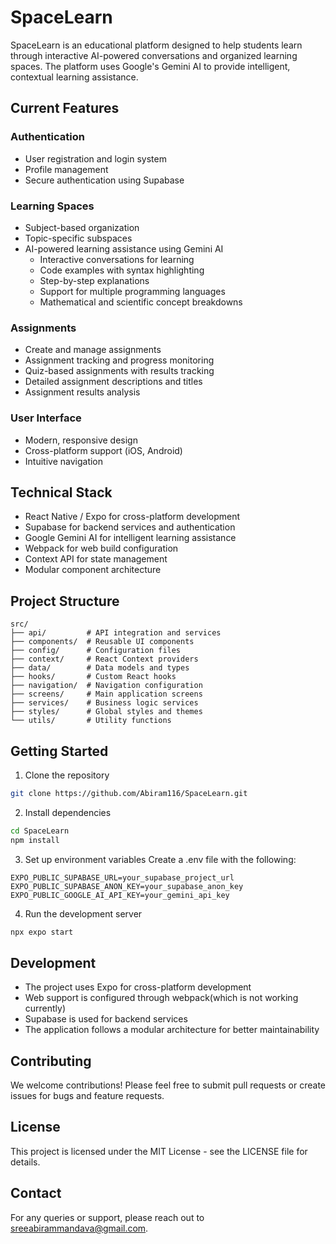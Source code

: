 # SpaceLearn

SpaceLearn is an educational platform designed to help students learn through interactive AI-powered conversations and organized learning spaces. The platform uses Google's Gemini AI to provide intelligent, contextual learning assistance.

## Current Features

### Authentication
- User registration and login system
- Profile management
- Secure authentication using Supabase

### Learning Spaces
- Subject-based organization
- Topic-specific subspaces
- AI-powered learning assistance using Gemini AI
  - Interactive conversations for learning
  - Code examples with syntax highlighting
  - Step-by-step explanations
  - Support for multiple programming languages
  - Mathematical and scientific concept breakdowns

### Assignments
- Create and manage assignments
- Assignment tracking and progress monitoring
- Quiz-based assignments with results tracking
- Detailed assignment descriptions and titles
- Assignment results analysis

### User Interface
- Modern, responsive design
- Cross-platform support (iOS, Android)
- Intuitive navigation

## Technical Stack

- React Native / Expo for cross-platform development
- Supabase for backend services and authentication
- Google Gemini AI for intelligent learning assistance
- Webpack for web build configuration
- Context API for state management
- Modular component architecture

## Project Structure

```
src/
├── api/         # API integration and services
├── components/  # Reusable UI components
├── config/      # Configuration files
├── context/     # React Context providers
├── data/        # Data models and types
├── hooks/       # Custom React hooks
├── navigation/  # Navigation configuration
├── screens/     # Main application screens
├── services/    # Business logic services
├── styles/      # Global styles and themes
└── utils/       # Utility functions
```

## Getting Started

1. Clone the repository
```bash
git clone https://github.com/Abiram116/SpaceLearn.git
```

2. Install dependencies
```bash
cd SpaceLearn
npm install
```

3. Set up environment variables
Create a .env file with the following:
```
EXPO_PUBLIC_SUPABASE_URL=your_supabase_project_url
EXPO_PUBLIC_SUPABASE_ANON_KEY=your_supabase_anon_key
EXPO_PUBLIC_GOOGLE_AI_API_KEY=your_gemini_api_key
```

4. Run the development server
```bash
npx expo start
```

## Development

- The project uses Expo for cross-platform development
- Web support is configured through webpack(which is not working currently)
- Supabase is used for backend services
- The application follows a modular architecture for better maintainability

## Contributing

We welcome contributions! Please feel free to submit pull requests or create issues for bugs and feature requests.

## License

This project is licensed under the MIT License - see the LICENSE file for details.

## Contact

For any queries or support, please reach out to sreeabirammandava@gmail.com. 